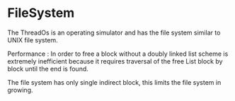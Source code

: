 FileSystem
==========
The ThreadOs is an operating simulator and has the file system similar to UNIX file system.

Performance :
In order to free a block without a doubly linked list scheme is extremely inefficient because it requires traversal of the free List block by block until the end is found. 

The file system has only single indirect block, this limits the file system in growing. 
